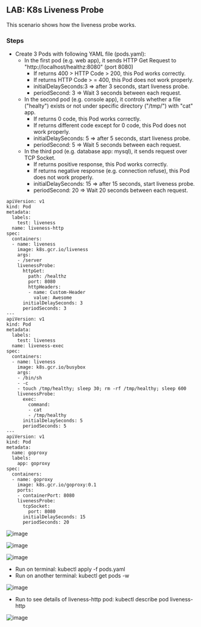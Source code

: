 ## LAB: K8s Liveness Probe

This scenario shows how the liveness probe works.

### Steps

- Create 3 Pods with following YAML file (pods.yaml):
  - In the first pod (e.g. web app), it sends HTTP Get Request to "http://localhost/healthz:8080" (port 8080)
    - If returns 400 > HTTP Code > 200, this Pod works correctly.
    - If returns HTTP Code > = 400, this Pod does not work properly.
    - initialDelaySeconds:3 => after 3 seconds, start liveness probe. 
    - periodSecond: 3 => Wait 3 seconds between each request.
  - In the second pod (e.g. console app), it controls whether a file ("healty") exists or not under specific directory ("/tmp/") with "cat" app. 
    - If returns 0 code, this Pod works correctly.
    - If returns different code except for 0 code, this Pod does not work properly.
    - initialDelaySeconds: 5 => after 5 seconds, start liveness probe. 
    - periodSecond: 5 => Wait 5 seconds between each request.
  - In the third pod (e.g. database app: mysql), it sends request over TCP Socket. 
    - If returns positive response, this Pod works correctly.
    - If returns negative response (e.g. connection refuse), this Pod does not work properly.
    - initialDelaySeconds: 15 => after 15 seconds, start liveness probe. 
    - periodSecond: 20 => Wait 20 seconds between each request.
```
apiVersion: v1
kind: Pod
metadata:
  labels:
    test: liveness
  name: liveness-http
spec:
  containers:
  - name: liveness
    image: k8s.gcr.io/liveness
    args:
    - /server
    livenessProbe:
      httpGet:
        path: /healthz
        port: 8080
        httpHeaders:
        - name: Custom-Header
          value: Awesome
      initialDelaySeconds: 3
      periodSeconds: 3
---
apiVersion: v1
kind: Pod
metadata:
  labels:
    test: liveness
  name: liveness-exec
spec:
  containers:
  - name: liveness
    image: k8s.gcr.io/busybox
    args:
    - /bin/sh
    - -c
    - touch /tmp/healthy; sleep 30; rm -rf /tmp/healthy; sleep 600
    livenessProbe:
      exec:
        command:
        - cat
        - /tmp/healthy
      initialDelaySeconds: 5
      periodSeconds: 5
---
apiVersion: v1
kind: Pod
metadata:
  name: goproxy
  labels:
    app: goproxy
spec:
  containers:
  - name: goproxy
    image: k8s.gcr.io/goproxy:0.1
    ports:
    - containerPort: 8080
    livenessProbe:
      tcpSocket:
        port: 8080
      initialDelaySeconds: 15
      periodSeconds: 20
 ```
 
![image](https://user-images.githubusercontent.com/10358317/154686744-fa7bd4bd-6cf4-460f-bbe8-93f827eeb1de.png)

![image](https://user-images.githubusercontent.com/10358317/154686826-0828adb8-7581-4d56-987f-7858bd0711b4.png)

![image](https://user-images.githubusercontent.com/10358317/154686913-4d5cc891-b3cc-497d-b8be-568faccf4bc0.png)

- Run on terminal: kubectl apply -f pods.yaml
- Run on another terminal: kubectl get pods -w

 ![image](https://user-images.githubusercontent.com/10358317/150846081-7e9142d1-b833-431f-82bc-a7385c73a875.png)
 
- Run to see details of liveness-http pod: kubectl describe pod liveness-http

![image](https://user-images.githubusercontent.com/10358317/150846456-5273b1f8-7043-4fa1-804c-77da74aca8de.png)

